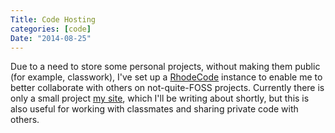 ```yaml
---
Title: Code Hosting
categories: [code]
Date: "2014-08-25"
---
```


Due to a need to store some personal projects, without making them public (for example, classwork), I've set up a [RhodeCode] instance to enable me to better collaborate with others on not-quite-FOSS projects. Currently there is only a small project [my site](http://code.msoucy.me), which I'll be writing about shortly, but this is also useful for working with classmates and sharing private code with others.

[RhodeCode]: https://rhodecode.com/
